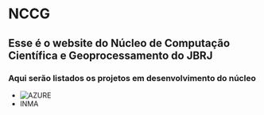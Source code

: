 # NCCG

## Esse é o website do Núcleo de Computação Científica e Geoprocessamento do JBRJ

### Aqui serão listados os projetos em desenvolvimento do núcleo

- ![AZURE](https://portal.azure.com/#home)
- INMA
